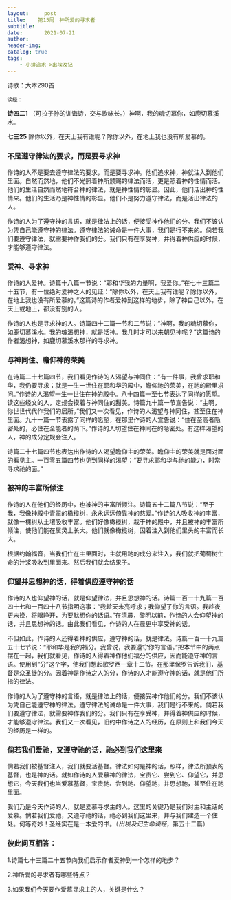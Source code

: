 ```yaml
---
layout:     post
title:    第15周　神所爱的寻求者
subtitle:   
date:       2021-07-21
author:     
header-img: 
catalog: true
tags:
    - 小排追求->出埃及记
---
```


诗歌：大本290首

`读经：`

**诗四二1**	（可拉子孙的训诲诗，交与歌咏长。）神啊，我的魂切慕你，如鹿切慕溪水。

**七三25**	除你以外，在天上我有谁呢？除你以外，在地上我也没有所爱慕的。

### **不是遵守律法的要求，而是要寻求神**

作诗的人不是要去遵守律法的要求，而是要寻求神。他们追求神，神就注入到他们里面。自然而然地，他们不光照着神所颁赐的律法而活，更是照着神的性情而活。他们的生活自然而然地符合神的律法，就是神性情的彰显。因此，他们活出神的性情来。他们的生活乃是神性情的彰显。他们不是努力遵守律法，而是活出律法的人。

作诗的人为了遵守神的言语，就是律法上的话，便接受神作他们的分。我们不该认为凭自己能遵守神的律法。遵守律法的诫命是一件大事，我们是行不来的。倘若我们要遵守律法，就需要神作我们的分。我们只有在享受神，并得着神供应的时候，才能够遵守律法。

### **爱神、寻求神**

作诗的人爱神。诗篇十八篇一节说：“耶和华我的力量啊，我爱你。”在七十三篇二十五节，有一位绝对爱神之人的见证：“除你以外，在天上我有谁呢？除你以外，在地上我也没有所爱慕的。”这篇诗的作者爱神到这样的地步，除了神自己以外，在天上或地上，都没有别的人。

作诗的人也是寻求神的人。诗篇四十二篇一节和二节说：“神啊，我的魂切慕你，如鹿切慕溪水。我的魂渴想神，就是活神。我几时才可以来朝见神呢？”这篇诗的作者渴想神，如鹿切慕溪水那样的寻求神。

### **与神同住、瞻仰神的荣美**

在诗篇二十七篇四节，我们看见作诗的人渴望与神同住：“有一件事，我曾求耶和华，我仍要寻求；就是一生一世住在耶和华的殿中，瞻仰祂的荣美，在祂的殿里求问。”作诗的人渴望一生一世住在神的殿中。八十四篇一至七节表达了同样的愿望。读这些经文的人，定规会摸着与神同住的甜美。诗篇九十篇一节宣告说：“主啊，你世世代代作我们的居所。”我们又一次看见，作诗的人渴望与神同住，甚至住在神里面。九十一篇一节表露了同样的愿望，在那里作诗的人宣告说：“住在至高者隐密处的，必住在全能者的荫下。”作诗的人切望住在神同在的隐密处。有这样渴望的人，神的成分定规会注入。

诗篇二十七篇四节也表达出作诗的人渴望瞻仰主的荣美。瞻仰主的荣美就是面对面的看见主。一百零五篇四节也见到同样的渴望：“要寻求耶和华与祂的能力，时常寻求祂的面。”

### **被神的丰富所倾注**

作诗的人在他们的经历中，也被神的丰富所倾注。诗篇五十二篇八节说：“至于我，我像神殿中青翠的橄榄树，永永远远倚靠神的慈爱。”作诗的人吸收神的丰富，就像一棵树从土壤吸收丰富。他们好像橄榄树，栽于神的殿中，并且被神的丰富所倾注，使他们能在属灵上长大。他们就像橄榄树，因着注入到他们里头的丰富而长大。

根据约翰福音，当我们住在主里面时，主就用祂的成分来注入，我们就把葡萄树生命的汁浆吸收到里面来。然后我们就会结果子。

### **仰望并思想神的话，得着供应遵守神的话**

作诗的人也仰望神的话，就是仰望律法，并且思想神的话。诗篇一百一十九篇一百四十七和一百四十八节指明这事：“我趁天未亮呼求；我仰望了你的言语。我趁夜更未换，将眼睁开，为要默想你的话语。”在清晨，黎明以前，作诗的人会仰望神的话，并且思想神的话。由此我们看见，作诗的人在晨更中享受神的话。

不但如此，作诗的人还得着神的供应，遵守神的话，就是律法。诗篇一百一十九篇五十七节说：“耶和华是我的福分。我曾说，我要遵守你的言语。”把本节中的两点摆在一起，我们就看见，作诗的人得着神作他们福分的供应，因而能遵守神的言语。使用到“分”这个字，使我们想起歌罗西一章十二节。在那里保罗告诉我们，基督是众圣徒的分。因着神是作诗之人的分，作诗的人才能遵守神的话，就是他们所指的律法。

作诗的人为了遵守神的言语，就是律法上的话，便接受神作他们的分。我们不该认为凭自己能遵守神的律法。遵守律法的诫命是一件大事，我们是行不来的。倘若我们要遵守律法，就需要神作我们的分。我们只有在享受神，并得着神供应的时候，才能够遵守律法。我们又一次看见，旧约中作诗之人的经历，在原则上和我们今天的经历是一样的。

### **倘若我们爱祂，又遵守祂的话，祂必到我们这里来**

倘若我们被基督注入，我们就要活基督。律法如何是神的话，照样，律法所预表的基督，也是神的话。就如作诗的人爱慕神的律法，宝贵它、尝到它、仰望它，并思想它，今天我们也当爱慕基督，宝贵祂、尝到祂、仰望祂，并思想祂，甚至住在祂里面。

我们乃是今天作诗的人，就是爱慕寻求主的人。这里的关键乃是我们对主和主话的爱慕。倘若我们爱祂，又遵守祂的话，祂必到我们这里来，并与我们建造一个住处。何等奇妙！圣经实在是一本爱的书。（*出埃及记生命读经*，第五十二篇）

 

### **彼此问互相答：**

1.诗篇七十三篇二十五节向我们启示作者爱神到一个怎样的地步？

2.神所爱的寻求者有哪些特点？

3.如果我们今天要作爱慕寻求主的人，关键是什么？